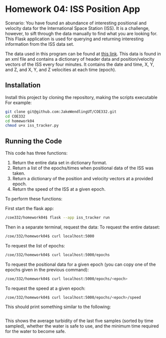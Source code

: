 # Homework 04: ISS Position App

Scenario: You have found an abundance of interesting positional and velocity data for the International Space Station (ISS). It is a challenge, however, to sift through the data manually to find what you are looking for. This Flask application is used for querying and returning interesting information from the ISS data set.

The data used in this program can be found at [this link](https://spotthestation.nasa.gov/trajectory_data.cfm). This data is found in an xml file and contains a dictionary of header data and position/velocity vectors of the ISS every four minutes. It contains the date and time, X, Y, and Z, and X, Y, and Z velocities at each time (epoch).

## Installation

Install this project by cloning the repository, making the scripts executable
For example:

```bash
git clone git@github.com:JakeWendlingUT/COE332.git
cd COE332
cd homework04
chmod u+x iss_tracker.py
```

## Running the Code

This code has three functions:
1. Return the entire data set in dictionary format.
2. Return a list of the epochs/times when positional data of the ISS was taken.
3. Return a dictionary of the position and velocity vectors at a provided epoch.
4. Return the speed of the ISS at a given epoch.

To perform these functions:

First start the flask app:
```bash
/coe332/homework04$ flask --app iss_tracker run
```
Then in a separate terminal, request the data:
To request the entire dataset:
```bash
/coe/332/homework04$ curl localhost:5000
```
To request the list of epochs:
```bash
/coe/332/homework04$ curl localhost:5000/epochs
```
To request the positional data for a given epoch (you can copy one of the epochs given in the previous command):
```bash
/coe/332/homework04$ curl localhost:5000/epochs/<epoch>
```
To request the speed at a given epoch:
```bash
/coe/332/homework04$ curl localhost:5000/epochs/<epoch>/speed
```
This should print something similar to the following:
```bash

```
This shows the average turbidity of the last five samples (sorted by time sampled), whether the water is safe to use, and the minimum time required for the water to become safe.